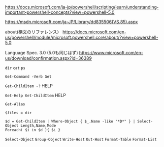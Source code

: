 
https://docs.microsoft.com/ja-jp/powershell/scripting/learn/understanding-important-powershell-concepts?view=powershell-5.0

https://msdn.microsoft.com/ja-JP/Library/dd835506(VS.85).aspx

about(構文のリファレンス）
https://docs.microsoft.com/en-us/powershell/module/microsoft.powershell.core/about/?view=powershell-5.0

Language Spec. 3.0 (5.0も同じはず)
https://www.microsoft.com/en-us/download/confirmation.aspx?id=36389


```dir```
```cat```
```ps```

```Get-Command -Verb Get ```

```Get-ChildItem -?```   HELP

```Get-Help Get-ChildItem```   HELP

```Get-Alias```


```$files = dir```

```
$d = Get-ChildItem | Where-Object { $_.Name -like "*D*" } | Select-Object Length,Name,Mode
Foreach( $i in $d ){ $i }
```
```Select-Object```
```Group-Object```
```Write-Host```
```Out-Host```
```Format-Table```
```Format-List```
``````
``````
``````

